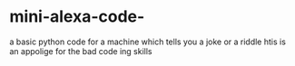 # mini-alexa-code-
a basic python code for a machine which tells you a joke or a riddle 
htis is an appolige for the bad code ing skills 
